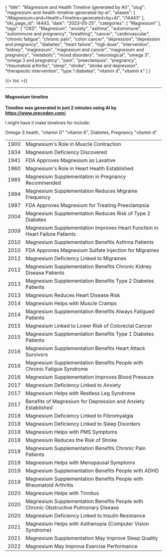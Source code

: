 {
    "title": "Magnesium and Health Timeline (generated by AI)",
    "slug": "magnesium-and-health-timeline-generated-by-ai",
    "aliases": [
        "/Magnesium+and+Health+Timeline+generated+by+AI",
        "/14443"
    ],
    "tiki_page_id": 14443,
    "date": "2023-05-25",
    "categories": [
        "Magnesium"
    ],
    "tags": [
        "CKD",
        "Magnesium",
        "anxiety",
        "asthma",
        "autoimmune",
        "autoimmune and pregnancy",
        "breathing",
        "cancer",
        "cardiovascular",
        "chronic fatigue",
        "chronic pain",
        "colon cancer",
        "depression",
        "depression and pregnancy",
        "diabetes",
        "heart failure",
        "high dose",
        "intervention",
        "kidney",
        "magnesium",
        "magnesium and cancer",
        "magnesium and pregnancy",
        "metabolic",
        "mood disorders",
        "neurological",
        "omega 3",
        "omega 3 and pregnancy",
        "pain",
        "preeclampsia",
        "pregnancy",
        "rheumatoid arthritis",
        "sleep",
        "stroke",
        "stroke and depression",
        "therapeutic intervention",
        "type 1 diabetes",
        "vitamin d",
        "vitamin k"
    ]
}


{{< toc >}} 

---

#### Magnesium timeline

 **Timeline was generated in just 2 minutes using AI by  https://www.preceden.com/** 

I might have it make timelines for include:

Omega-3 health, "vitamin D" "vitamin K", Diabetes, Pregnancy "vitamin d" 

| | |
| --- | --- |
| 1900 | Magnesium's Role in Muscle Contraction |
| 1934 | Magnesium Deficiency Discovered |
| 1941 | FDA Approves Magnesium as Laxative |
| 1960 | Magnesium's Role in Heart Health Established |
| 1985 | Magnesium Supplementation in Pregnancy Recommended |
| 1994 | Magnesium Supplementation Reduces Migraine Frequency |
| 1997 | FDA Approves Magnesium for Treating Preeclampsia |
| 2004 | Magnesium Supplementation Reduces Risk of Type 2 Diabetes |
| 2009 | Magnesium Supplementation Improves Heart Function in Heart Failure Patients |
| 2010 | Magnesium Supplementation Benefits Asthma Patients |
| 2010 | FDA Approves Magnesium Sulfate Injection for Migraines |
| 2012 | Magnesium Deficiency Linked to Migraines |
| 2012 | Magnesium Supplementation Benefits Chronic Kidney Disease Patients |
| 2013 | Magnesium Supplementation Benefits Type 2 Diabetes Patients |
| 2013 | Magnesium Reduces Heart Disease Risk |
| 2014 | Magnesium Helps with Muscle Cramps |
| 2014 | Magnesium Supplementation Benefits Always Fatigued Patients |
| 2015 | Magnesium Linked to Lower Risk of Colorectal Cancer |
| 2015 | Magnesium Supplementation Benefits Type 1 Diabetes Patients |
| 2016 | Magnesium Supplementation Benefits Heart Attack Survivors |
| 2016 | Magnesium Supplementation Benefits People with Chronic Fatigue Syndrome |
| 2016 | Magnesium Supplementation Improves Blood Pressure |
| 2017 | Magnesium Deficiency Linked to Anxiety |
| 2017 | Magnesium Helps with Restless Leg Syndrome |
| 2017 | Benefits of Magnesium for Depression and Anxiety Established |
| 2018 | Magnesium Deficiency Linked to Fibromyalgia |
| 2018 | Magnesium Deficiency Linked to Sleep Disorders |
| 2018 | Magnesium Helps with PMS Symptoms |
| 2018 | Magnesium Reduces the Risk of Stroke |
| 2018 | Magnesium Supplementation Benefits Chronic Pain Patients |
| 2019 | Magnesium Helps with Menopausal Symptoms |
| 2019 | Magnesium Supplementation Benefits People with ADHD |
| 2019 | Magnesium Supplementation Benefits People with Rheumatoid Arthritis |
| 2020 | Magnesium Helps with Tinnitus |
| 2020 | Magnesium Supplementation Benefits People with Chronic Obstructive Pulmonary Disease |
| 2020 | Magnesium Deficiency Linked to Insulin Resistance |
| 2021 | Magnesium Helps with Asthenopia (Computer Vision Syndrome) |
| 2021 | Magnesium Supplementation May Improve Sleep Quality |
| 2022 | Magnesium May Improve Exercise Performance |